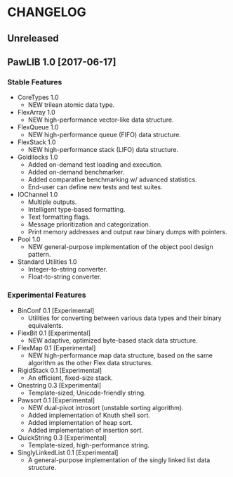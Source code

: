 # CHANGELOG

## Unreleased

## PawLIB 1.0 [2017-06-17]

### Stable Features

* CoreTypes 1.0
    * NEW trilean atomic data type.
* FlexArray 1.0
    * NEW high-performance vector-like data structure.
* FlexQueue 1.0
    * NEW high-performance queue (FIFO) data structure.
* FlexStack 1.0
    * NEW high-performance stack (LIFO) data structure.
* Goldilocks 1.0
    * Added on-demand test loading and execution.
    * Added on-demand benchmarker.
    * Added comparative benchmarking w/ advanced statistics.
    * End-user can define new tests and test suites.
* IOChannel 1.0
    * Multiple outputs.
    * Intelligent type-based formatting.
    * Text formatting flags.
    * Message prioritization and categorization.
    * Print memory addresses and output raw binary dumps with pointers.
* Pool 1.0
    * NEW general-purpose implementation of the object pool design pattern.
* Standard Utilities 1.0
    * Integer-to-string converter.
    * Float-to-string converter.

### Experimental Features

* BinConf 0.1 [Experimental]
    * Utilities for converting between various data types and their binary equivalents.
* FlexBit 0.1 [Experimental]
    * NEW adaptive, optimized byte-based stack data structure.
* FlexMap 0.1 [Experimental]
    * NEW high-performance map data structure, based on the same
    algorithm as the other Flex data structures.
* RigidStack 0.1 [Experimental]
    * An efficient, fixed-size stack.
* Onestring 0.3 [Experimental]
    * Template-sized, Unicode-friendly string.
* Pawsort 0.1 [Experimental]
    * NEW dual-pivot introsort (unstable sorting algorithm).
    * Added implementation of Knuth shell sort.
    * Added implementation of heap sort.
    * Added implementation of insertion sort.
* QuickString 0.3 [Experimental]
    * Template-sized, high-performance string.
* SinglyLinkedList 0.1 [Experimental]
    * A general-purpose implementation of the singly linked list data structure.
